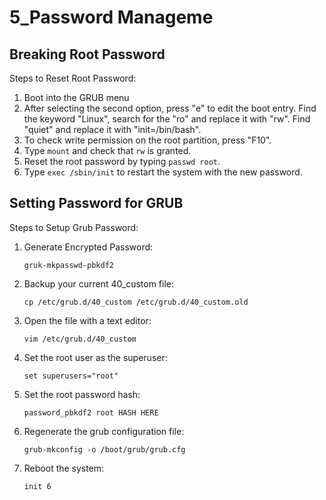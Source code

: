 # 5_Password Manageme

## Breaking Root Password

Steps to Reset Root Password:

1. Boot into the GRUB menu
2. After selecting the second option, press "e" to edit the boot entry. Find the keyword "Linux", search for the "ro" and replace it with "rw". Find "quiet" and replace it with "init=/bin/bash".
3. To check write permission on the root partition, press "F10".
4. Type `mount` and check that `rw` is granted.
5. Reset the root password by typing `passwd root`.
6. Type `exec /sbin/init` to restart the system with the new password.

## Setting Password for GRUB

Steps to Setup Grub Password:

1. Generate Encrypted Password:
    
    `gruk-mkpasswd-pbkdf2`
    
2. Backup your current 40_custom file:
    
    `cp /etc/grub.d/40_custom /etc/grub.d/40_custom.old`
    
3. Open the file with a text editor:
    
    `vim /etc/grub.d/40_custom`
    
4. Set the root user as the superuser:
    
    `set superusers="root"`
    
5. Set the root password hash:
    
    `password_pbkdf2 root HASH HERE`
    
6. Regenerate the grub configuration file:
    
    `grub-mkconfig -o /boot/grub/grub.cfg`
    
7. Reboot the system:
    
    `init 6`